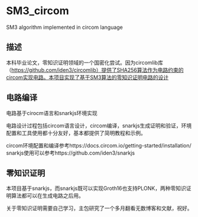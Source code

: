 # SM3_circom
 SM3 algorithm implemented in circom language 


## 描述 

本科毕业论文，零知识证明领域的一个国密化尝试。因为circomlib库（https://github.com/iden3/circomlib）提供了SHA256算法作为电路约束的circom实现电路。本项目实现了基于SM3算法的零知识证明电路的设计

## 电路编译 

电路基于cirocm语言和snarkjs环境实现

电路设计过程包括circom语言设计，circom编译，snarkjs生成证明和验证，环境配置和工具使用都十分友好，基本都提供了简明教程和示例。

circom环境配置和编译参考https://docs.circom.io/getting-started/installation/ snarkjs使用可以参考https://github.com/iden3/snarkjs

## 零知识证明 

本项目基于snarkjs，而snarkjs既可以实现Groth16也支持PLONK，两种零知识证明算法都可以在生成电路之后用。

关于零知识证明需要自己学习，主包研究了一个多月翻看无数博客和文献，祝好。
